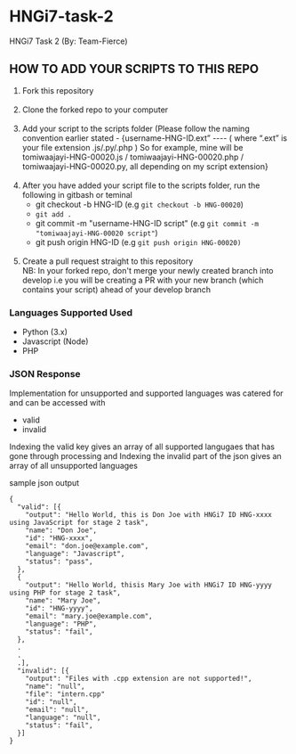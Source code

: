 # HNGi7-task-2

HNGi7 Task 2 (By: Team-Fierce)

<h2>HOW TO ADD YOUR SCRIPTS TO THIS REPO</h2>
<ol>
  <li>Fork this repository</li> <br>
  <li>Clone the forked repo to your computer</li> <br>
  <li>Add your script to the scripts folder (Please follow the naming convention earlier stated - {username-HNG-ID.ext” ---- ( where “.ext” is your file extension .js/.py/.php )
So for example, mine will be tomiwaajayi-HNG-00020.js / tomiwaajayi-HNG-00020.php / tomiwaajayi-HNG-00020.py, all depending on my script extension}</li> <br>
  <li>After you have added your script file to the scripts folder, run the following in gitbash or teminal
    <ul>
      <li>git checkout -b HNG-ID (e.g <code>git checkout -b HNG-00020</code>)</li> 
      <li><code>git add .</code></li>
      <li>git commit -m "username-HNG-ID script" (e.g <code>git commit -m "tomiwaajayi-HNG-00020 script"</code>)</li>
      <li>git push origin HNG-ID (e.g <code>git push origin HNG-00020)</code></li>
    </ul></li> <br>
  <li>Create a pull request straight to this repository <br> NB: In your forked repo, don't merge your newly created branch into develop i.e you will be creating a PR with your new branch (which contains your script) ahead of your develop branch</li>
</ol>

### Languages Supported Used

- Python (3.x)
- Javascript (Node)
- PHP

### JSON Response

Implementation for unsupported and supported languages was catered for and can be accessed with

- valid
- invalid

Indexing the valid key gives an array of all supported langugaes that has gone through processing and
Indexing the invalid part of the json gives an array of all unsupported languages

sample json output

```
{
  "valid": [{
    "output": "Hello World, this is Don Joe with HNGi7 ID HNG-xxxx using JavaScript for stage 2 task",
    "name": "Don Joe",
    "id": "HNG-xxxx",
    "email": "don.joe@example.com",
    "language": "Javascript",
    "status": "pass",
  },
  {
    "output": "Hello World, thisis Mary Joe with HNGi7 ID HNG-yyyy using PHP for stage 2 task",
    "name": "Mary Joe",
    "id": "HNG-yyyy",
    "email": "mary.joe@example.com",
    "language": "PHP",
    "status": "fail",
  },
  .
  .
  .],
  "invalid": [{
    "output": "Files with .cpp extension are not supported!",
    "name": "null",
    "file": "intern.cpp"
    "id": "null",
    "email": "null",
    "language": "null",
    "status": "fail",
  }]
}
```
